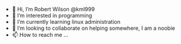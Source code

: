 - 👋 Hi, I’m Robert Wilson @kml999
- 👀 I’m interested in programming
- 🌱 I’m currently learning linux administration
- 💞️ I’m looking to collaborate on helping somewhere, I am a noobie
- 📫 How to reach me ...

<!---
kml999/kml999 is a ✨ special ✨ repository because its `README.md` (this file) appears on your GitHub profile.
You can click the Preview link to take a look at your changes.
--->
